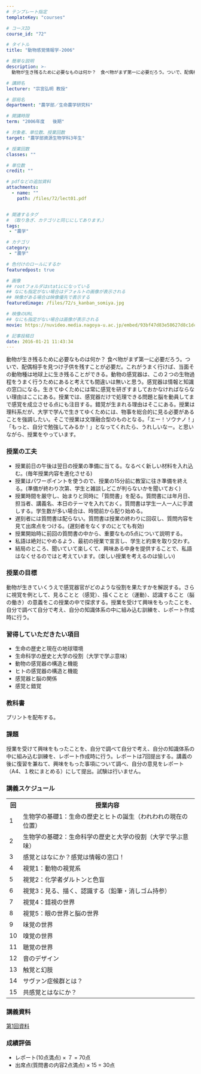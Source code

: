 ```yaml
---
# テンプレート指定
templateKey: "courses"

# コースID
course_id: "72"

# タイトル
title: "動物感覚情報学-2006"

# 簡単な説明
description: >-
  動物が生き残るために必要なものは何か？　食べ物がまず第一に必要だろう。ついで、配偶相手を見つけ子供を残すことが必要だ。これがうまく行けば、当面その動物種は地球上に生き残ることができる。動物の感覚器は、...

# 講師名
lecturer: "宗宮弘明 教授"

# 部局名
department: "農学部／生命農学研究科"

# 開講時限
term: "2006年度	後期"

# 対象者、単位数、授業回数
target: "農学部資源生物学科3年生"

# 授業回数
classes: ""

# 単位数
credit: ""

# pdfなどの追加資料
attachments: 
  - name: "" 
    path: /files/72/lect01.pdf


# 関連するタグ
# （取り急ぎ、カテゴリと同じにしてあります。）
tags:
 - "農学"

# カテゴリ
category:
 - "農学"

# 色付けのロールにするか
featuredpost: true

# 画像
## rootフォルダはstaticになっている
## なにも指定がない場合はデフォルトの画像が表示される
## 映像がある場合は映像優先で表示する
featuredimage: /files/72/s_kanban_somiya.jpg

# 映像のURL
## なにも指定がない場合は画像が表示される
movie: https://nuvideo.media.nagoya-u.ac.jp/embed/93bf47d83e58627d8c1dca20d857e11f60065924

# 記事投稿日
date: 2016-01-21 11:43:34
---
```



動物が生き残るために必要なものは何か？ 食べ物がまず第一に必要だろう。ついで、配偶相手を見つけ子供を残すことが必要だ。これがうまく行けば、当面その動物種は地球上に生き残ることができる。動物の感覚器は、この２つの生物過程をうまく行うためにあると考えても間違いは無いと思う。感覚器は情報と知識の窓口になる。生きてゆくためには常に感覚を研ぎすましておかなければならない理由はここにある。授業では、感覚器だけで処理できる問題と脳を動員してまで感覚を成立させる点にも注目する。錯覚が生まれる理由はそこにある。授業は理科系だが、大学で学んで生きてゆくためには、物事を総合的に見る必要があることを強調したい。そこで授業は文理融合型のものとなる。「エー！ソウナノ！」「もっと、自分で勉強してみるか！」となってくれたら、うれしいなー。と思いながら、授業をやっています。


### 授業の工夫

* 授業前日の午後は翌日の授業の準備に当てる。なるべく新しい材料を入れ込む。(毎年授業内容を進化させる)
* 授業はパワーポイントを使うので、授業の15分前に教室に往き準備を終える。(準備が終わり次第、学生と雑談しどこが判らないかを聞いておく)
* 授業時間を厳守し、始まりと同時に「質問書」を配る。質問書には年月日、担当者、講義名、本日のテーマを入れておく。質問書は学生一人一人に手渡しする。学生数が多い場合は、時間前から配り始める。
* 遅刻者には質問書は配らない。質問書は授業の終わりに回収し、質問内容を見て出席点をつける。(遅刻者をなくすのにとても有効)
* 授業開始時に前回の質問書の中から、重要なもの5点について説明する。
* 私語は絶対にやめるよう、最初の授業で宣言し、学生と約束を取り交わす。
* 結局のところ、聞いていて楽しくて、興味ある中身を提供することで、私語はなくせるのではと考えています。(楽しい授業を考えるのは愉しい)





### 授業の目標

動物が生きていくうえで感覚器官がどのような役割を果たすかを解説する。さらに視覚を例として、見ることと（感覚）、描くことと（運動）、認識すること（脳の働き）の意義をこの授業の中で探求する。授業を受けて興味をもったことを、自分で調べて自分で考え、自分の知識体系の中に組み込む訓練を、レポート作成時に行う。

### 習得していただきたい項目

* 生命の歴史と現在の地球環境
* 生命科学の歴史と大学の役割（大学で学ぶ意味）
* 動物の感覚器の構造と機能
* ヒトの感覚器の構造と機能
* 感覚器と脳の関係
* 感覚と錯覚

### 教科書

プリントを配布する。

### 課題

授業を受けて興味をもったことを、自分で調べて自分で考え、自分の知識体系の中に組み込む訓練を、レポート作成時に行う。レポートは7回提出する。講義の後に復習を兼ねて、興味をもった事項について調べ、自分の意見をレポート（A4、１枚にまとめる）にして提出。試験は行いません。


<h3>講義スケジュール</h3>

<table class="basic" width="455">

<tr>
<th class="center" width="20">回</th>
<th class="center">授業内容</th>
</tr>

<tr>
<td class="center" width="20">1</td>
<td>
生物学の基礎1：生命の歴史とヒトの誕生（われわれの現在の位置）
</td>
</tr>

<tr>
<td class="center" width="20">2</td>
<td>
生物学の基礎2：生命科学の歴史と大学の役割（大学で学ぶ意味）
</td>
</tr>

<tr>
<td class="center" width="20">3</td>
<td>
感覚とはなにか？感覚は情報の窓口！
</td>
</tr>

<tr>
<td class="center" width="20">4</td>
<td>
視覚1：動物の視覚系
</td>
</tr>

<tr>
<td class="center" width="20">5</td>
<td>
視覚2：化学者ダルトンと色盲
</td>
</tr>

<tr>
<td class="center" width="20">6</td>
<td>
視覚3：見る、描く、認識する（鉛筆・消しゴム持参）
</td>
</tr>

<tr>
<td class="center" width="20">7</td>
<td>
視覚4：錯視の世界
</td>
</tr>

<tr>
<td class="center" width="20">8</td>
<td>
視覚5：眼の世界と脳の世界
</td>
</tr>

<tr>
<td class="center" width="20">9</td>
<td>
味覚の世界
</td>
</tr>

<tr>
<td class="center" width="20">10</td>
<td>
嗅覚の世界
</td>
</tr>

<tr>
<td class="center" width="20">11</td>
<td>
聴覚の世界
</td>
</tr>

<tr>
<td class="center" width="20">12</td>
<td>
音のデザイン
</td>
</tr>

<tr>
<td class="center" width="20">13</td>
<td>
触覚と幻肢
</td>
</tr>

<tr>
<td class="center" width="20">14</td>
<td>
サヴァン症候群とは？
</td>
</tr>

<tr>
<td class="center" width="20">15</td>
<td>
共感覚とはなにか？
</td>
</tr>

</table>


<h3>講義資料</h3>

[第1回資料](/files/72/lect01.pdf) 







<h3>成績評価</h3>
<ul>
<li>レポート(10点満点) × ７ = 70点</li>
<li>出席点(質問書の内容2点満点) × 15 = 30点</li>
</ul>


